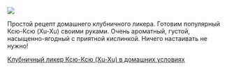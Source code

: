 <!--2025-07-05 13:29:35-->
<div class="yb">
  <div class="rss finecooking"><a href="https://fine-cooking.ru/recipe/klubnichnyy-liker-ksyu-ksyu-xu-xu-v-domashnih-usloviyah"><img src="https://fine-cooking.ru/images/recipe/klubnichnyy-liker-ksyu-ksyu-xu-xu-v-domashnih-usloviyah/photo/960w.jpg"></a><p>Простой рецепт домашнего клубничного ликера. Готовим популярный Ксю-Ксю (Xu-Xu) своими руками. Очень ароматный, густой, насыщенно-ягодный с приятной кислинкой. Ничего настаивать не нужно!</p>
 <p class="titl"><a href="https://fine-cooking.ru/recipe/klubnichnyy-liker-ksyu-ksyu-xu-xu-v-domashnih-usloviyah">Клубничный ликер Ксю-Ксю (Xu-Xu) в домашних условиях</a></p></div>
</div>
